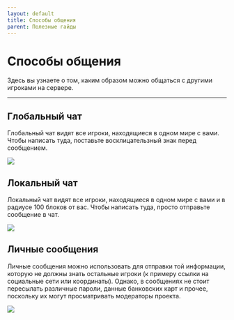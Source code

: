 ```yaml
---
layout: default
title: Способы общения
parent: Полезные гайды
---
```


# Способы общения

Здесь вы узнаете о том, каким образом можно общаться с другими игроками на сервере.

---

## Глобальный чат

Глобальный чат видят все игроки, находящиеся в одном мире с вами. Чтобы написать туда, поставьте восклицательзный знак перед сообщением.

![](https://i.imgur.com/gDL1pqY.png)

## Локальный чат

Локальный чат видят все игроки, находящиеся в одном мире с вами и в радиусе 100 блоков от вас. Чтобы написать туда, просто отправьте сообщение в чат.

![](https://i.imgur.com/VgpugDz.png)

## Личные сообщения

Личные сообщения можно использовать для отправки той информации, которую не должны знать остальные игроки (к примеру ссылки на социальные сети или координаты). Однако, в сообщениях не стоит пересылать различные пароли, данные банковских карт и прочее, поскольку их могут просматривать модераторы проекта.

![](https://i.imgur.com/YFPrQ6h.png)